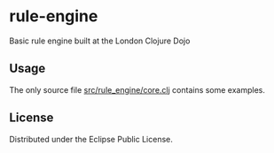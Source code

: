 # rule-engine

Basic rule engine built at the London Clojure Dojo

## Usage

The only source file [src/rule_engine/core.clj](src/rule_engine/core.clj) contains
some examples.

## License

Distributed under the Eclipse Public License.
